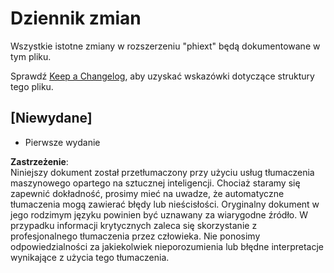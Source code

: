 # Dziennik zmian

Wszystkie istotne zmiany w rozszerzeniu "phiext" będą dokumentowane w tym pliku.

Sprawdź [Keep a Changelog](http://keepachangelog.com/), aby uzyskać wskazówki dotyczące struktury tego pliku.

## [Niewydane]

- Pierwsze wydanie

**Zastrzeżenie**:  
Niniejszy dokument został przetłumaczony przy użyciu usług tłumaczenia maszynowego opartego na sztucznej inteligencji. Chociaż staramy się zapewnić dokładność, prosimy mieć na uwadze, że automatyczne tłumaczenia mogą zawierać błędy lub nieścisłości. Oryginalny dokument w jego rodzimym języku powinien być uznawany za wiarygodne źródło. W przypadku informacji krytycznych zaleca się skorzystanie z profesjonalnego tłumaczenia przez człowieka. Nie ponosimy odpowiedzialności za jakiekolwiek nieporozumienia lub błędne interpretacje wynikające z użycia tego tłumaczenia.